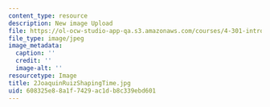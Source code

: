 ```yaml
---
content_type: resource
description: New image Upload
file: https://ol-ocw-studio-app-qa.s3.amazonaws.com/courses/4-301-introduction-to-the-visual-arts-spring-2007/608325e88a1f7429ac1db8c339ebd601_2JoaquinRuizShapingTime.jpg
file_type: image/jpeg
image_metadata:
  caption: ''
  credit: ''
  image-alt: ''
resourcetype: Image
title: 2JoaquinRuizShapingTime.jpg
uid: 608325e8-8a1f-7429-ac1d-b8c339ebd601
---
```

